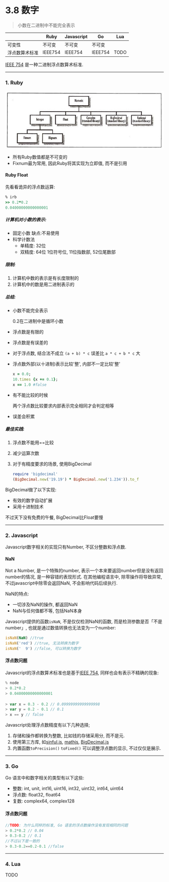 # 3.8 数字

> 小数在二进制中不能完全表示

|                | Ruby    | Javascript | Go                | Lua  |
|----------------|---------|------------|-------------------|------|
| 可变性         | 不可变  | 不可变     | 不可变<!--TODO--> |      |
| 浮点数算术标准 | IEEE754 | IEEE754    | IEEE754           | TODO |

[IEEE 754](https://zh.wikipedia.org/wiki/IEEE_754) 是一种二进制浮点数算术标准.

---

### 1. Ruby

![Ruby Numeric -from《The Ruby Programming Language》](/images/ruby_numeric.jpg)

* 所有Ruby数值都是不可变的
* Fixnum最为常用, 因此Ruby将其实现为立即值, 而不是引用

#### Ruby Float

先看看诡异的浮点数运算:

```ruby
% irb
>> 0.2*0.2
0.04000000000000001
```

##### 计算机对小数的表示:

* 固定小数 缺点:不易使用
* 科学计数法
  * 单精度: 32位
  * 双精度: 64位
    1位符号位, 11位指数部, 52位尾数部

##### 限制:

1. 计算机中数的表示是有长度限制的
2. 计算机中的数是用二进制表示的

##### 总结:

* 小数不能完全表示

  0.2在二进制中是循环小数

* 浮点数是有限的
* 浮点数是有误差的
* 对于浮点数, 结合法不成立 `(a + b) * c` 误差比 `a * c + b * c` 大
* 浮点数外部(以十进制)表示比较'整', 内部不一定比较'整'

  ```ruby
  x = 0.0;
  10.times {x += 0.1};
  x == 1.0 #false
  ```

* 有不能比较的时候

  两个浮点数比较要求内部表示完全相同才会判定相等

* 误差会积累

##### 最佳实践:

1. 浮点数不能用==比较
2. 减少运算次数
3. 对于有精度要求的场景, 使用BigDecimal

   ```ruby
   require 'bigdecimal'
   (BigDecimal.new('19.19') * BigDecimal.new('1.234')).to_f
   ```

  BigDecimal做了以下实现:
  * 有效的数字自动扩展
  * 采用十进制技术

  不过天下没有免费的午餐, BigDecimal比Float要慢

---

### 2. Javascript

Javascript数字相关的实现只有Number, 不区分整数和浮点数.

#### NaN

Not a Number, 是一个特殊的number, 表示一个本来要返回number但是没有返回number的情况, 是一种容错的表现形式.
在其他编程语言中, 除零操作将导致异常, 不过javascript中除零会返回NaN, 不会影响代码后续执行.

NaN的特点:

* 一切涉及NaN的操作, 都返回NaN
* NaN与任何值都不等, 包括NaN本身

Javascript提供的函数`isNaN`, 不是仅仅检测NaN的函数, 而是检测参数是否「不是number」, 也就是通过数值转换也无法变为一个number:

```javascript
isNaN(NaN) //true
isNaN('red') //true, 无法转换为数字
isNaN('  9') //false, 可以转换为数字
```

#### 浮点数问题

Javascript的浮点数算术标准也是基于[IEEE 754](https://zh.wikipedia.org/wiki/IEEE_754), 同样也会有表示不精确的现象:

```javascript
% node
> 0.2*0.2
> 0.04000000000000001

> var x = 0.3 - 0.2 // 0.09999999999999998
> var y = 0.2 - 0.1 // 0.1
> x == y // false
```

Javascript处理浮点数精度有以下几种选择;

1. 存储和操作都转换为整数, 比如钱的存储采用分, 而不是元.
2. 使用第三方库, 如[sinful.js](https://github.com/guipn/sinful.js), [mathjs](http://mathjs.org/), [BigDecimal.js](https://github.com/dtrebbien/BigDecimal.js)
3. 内置函数`toPrecision()` `toFixed()` 可以调整浮点数的显示, 不过仅仅是展示.

---

### 3. Go

Go 语言中和数字相关的类型有以下这些:

* 整数: int, unit, int16, uint16, int32, uint32, int64, uint64
* 浮点数: float32, float64
* 复数: complex64, complex128

#### 浮点数问题

```go
//TODO: 为什么同样的标准, Go 语言的浮点数操作没有发现相同的问题
> 0.2*0.2 // 0.04
> 0.3-0.2 // 0.1
//不过以下是一致的
> 0.3-0.2==0.2-0.1 //false
```

---

### 4. Lua

TODO
